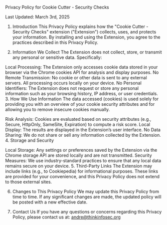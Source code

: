Privacy Policy for Cookie Cutter - Security Checks

Last Updated: March 3rd, 2025

1. Introduction
This Privacy Policy explains how the "Cookie Cutter - Security Checks" extension ("Extension") collects, uses, and protects your information. By installing and using the Extension, you agree to the practices described in this Privacy Policy.

2. Information We Collect
The Extension does not collect, store, or transmit any personal or sensitive data. Specifically:

Local Processing: The Extension only accesses cookie data stored in your browser via the Chrome cookies API for analysis and display purposes.
No Remote Transmission: No cookie or other data is sent to any external servers. All processing occurs locally on your device.
No Personal Identifiers: The Extension does not request or store any personal information such as your browsing history, IP address, or user credentials.
3. How We Use Information
The data accessed (cookies) is used solely for providing you with an overview of your cookie security attributes and for allowing you to remove insecure cookies manually.

Risk Analysis: Cookies are evaluated based on security attributes (e.g., Secure, HttpOnly, SameSite, Expiration) to compute a risk score.
Local Display: The results are displayed in the Extension’s user interface.
No Data Sharing: We do not share or sell any information collected by the Extension.
4. Storage and Security

Local Storage: Any settings or preferences saved by the Extension via the Chrome storage API are stored locally and are not transmitted.
Security Measures: We use industry-standard practices to ensure that any local data remains secure on your device.
5. Third-Party Links
The Extension may include links (e.g., to Cookiepedia) for informational purposes. These links are provided for your convenience, and this Privacy Policy does not extend to those external sites.

6. Changes to This Privacy Policy
We may update this Privacy Policy from time to time. If any significant changes are made, the updated policy will be posted with a new effective date.

7. Contact Us
If you have any questions or concerns regarding this Privacy Policy, please contact us at: andre@thinkinfosec.org
